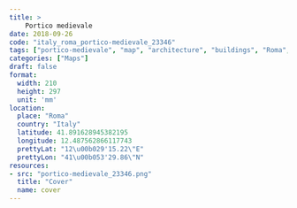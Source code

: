 ```yaml
---
title: > 
    Portico medievale
date: 2018-09-26
code: "italy_roma_portico-medievale_23346"
tags: ["portico-medievale", "map", "architecture", "buildings", "Roma", "Italy"]
categories: ["Maps"]
draft: false
format:
  width: 210
  height: 297
  unit: 'mm'
location:
  place: "Roma"
  country: "Italy"
  latitude: 41.891628945382195
  longitude: 12.487562866117743
  prettyLat: "12\u00b029'15.22\"E"
  prettyLon: "41\u00b053'29.86\"N"
resources:
- src: "portico-medievale_23346.png"
  title: "Cover"
  name: cover
---
```

